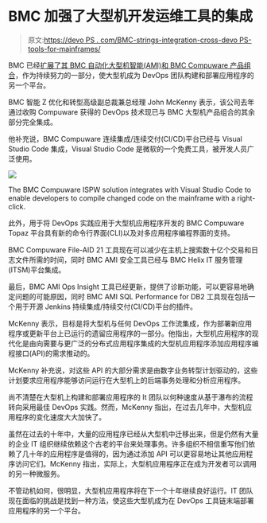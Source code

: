 # BMC 加强了大型机开发运维工具的集成

> 原文:[https://devo PS . com/BMC-strings-integration-cross-devo PS-tools-for-mainframes/](https://devops.com/bmc-tightens-integration-across-devops-tools-for-mainframes/)

BMC 已经[扩展了其 BMC 自动化大型机智能(AMI)和 BMC Compuware 产品组合](https://www.prnewswire.com/news-releases/bmc-enables-organizations-to-develop-and-deliver-code-faster-301260110.html#)，作为持续努力的一部分，使大型机成为 DevOps 团队构建和部署应用程序的另一个平台。

BMC 智能 Z 优化和转型高级副总裁兼总经理 John McKenny 表示，该公司去年通过收购 Compuware 获得的 DevOps 技术现已与 BMC 大型机产品组合的其余部分完全集成。

他补充说，BMC Compuware 连续集成/连续交付(CI/CD)平台已经与 Visual Studio Code 集成，Visual Studio Code 是微软的一个免费工具，被开发人员广泛使用。

![](../Images/7dec5990d37b54447bf886bb425ea3ae.png)

The BMC Compuware ISPW solution integrates with Visual Studio Code to enable developers to compile changed code on the mainframe with a right-click.

此外，用于将 DevOps 实践应用于大型机应用程序开发的 BMC Compuware Topaz 平台具有新的命令行界面(CLI)以及对多应用程序编程界面的支持。

BMC Compuware File-AID 21 工具现在可以减少在主机上搜索数十亿个交易和日志文件所需的时间，同时 BMC AMI 安全工具已经与 BMC Helix IT 服务管理(ITSM)平台集成。

最后，BMC AMI Ops Insight 工具已经更新，提供了诊断功能，可以更容易地确定问题的可能原因，同时 BMC AMI SQL Performance for DB2 工具现在包括一个用于开源 Jenkins 持续集成/持续交付(CI/CD)平台的插件。

McKenny 表示，目标是将大型机与任何 DevOps 工作流集成，作为部署新应用程序或更新平台上已运行的遗留应用程序的一部分。他指出，大型机应用程序的现代化是由向需要与更广泛的分布式应用程序集成的大型机应用程序添加应用程序编程接口(API)的需求推动的。

McKenny 补充说，对这些 API 的大部分需求是由数字业务转型计划驱动的，这些计划要求应用程序能够访问运行在大型机上的后端事务处理和分析应用程序。

尚不清楚在大型机上构建和部署应用程序的 It 团队以何种速度从基于瀑布的流程转向采用最佳 DevOps 实践。然而，McKenny 指出，在过去几年中，大型机应用程序的变化速度大大加快了。

虽然在过去的十年中，大量的应用程序已经从大型机中迁移出来，但是仍然有大量的企业 IT 组织继续依赖这个古老的平台来处理事务。许多组织不相信重写他们依赖了几十年的应用程序是值得的，因为通过添加 API 可以更容易地让其他应用程序访问它们。McKenny 指出，实际上，大型机应用程序正在成为开发者可以调用的另一种微服务。

不管动机如何，很明显，大型机应用程序将在下一个十年继续良好运行。IT 团队现在面临的挑战是找到一种方法，使这些大型机成为在 DevOps 工具链末端部署应用程序的另一个平台。